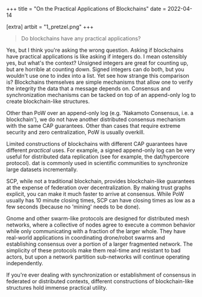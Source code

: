+++
title = "On the Practical Applications of Blockchains"
date = 2022-04-14

[extra]
artbit = "1_pretzel.png"
+++

> Do blockchains have any practical applications?

Yes, but I think you're asking the wrong question. Asking if blockchains have practical applications is like asking if integers do. I mean ostensibly yes, but what's the context? Unsigned integers are great for counting up, but are horrible at counting down. Signed integers can do both, but you wouldn't use one to index into a list. Yet see how strange this comparison is? Blockchains themselves are simple mechanisms that allow one to verify the integrity the data that a message depends on. Consensus and synchronization mechanisms can be tacked on top of an append-only log to create blockchain-like structures.

Other than PoW over an append-only log (e.g. 'Nakamoto Consensus, i.e. a blockchain'), we do not have another distributed consensus mechanism with the same CAP guarantees. Other than cases that require extreme security and zero centralization, PoW is usually overkill.

Limited constructions of blockchains with different CAP guarantees have different _practical_ uses. For example, a signed append-only log can be very useful for distributed data replication (see for example, the dat/hypercore protocol). dat is commonly used in scientific communities to synchronize large datasets incrementally.

SCP, while not a traditional blockchain, provides blockchain-like guarantees at the expense of federation over decentralization. By making trust graphs explicit, you can make it much faster to arrive at consensus. While PoW usually has 10 minute closing times, SCP can have closing times as low as a few seconds (because no 'mining' needs to be done).

Gnome and other swarm-like protocols are designed for distributed mesh networks, where a collective of nodes agree to execute a common behavior while only communicating with a fraction of the larger whole. They have real-world applications in coordinating drone/robot swarms and establishing consensus over a portion of a larger fragmented network. The simplicity of these protocols make them real-time and resistant to bad actors, but upon a network partition sub-networks will continue operating independently.

If you're ever dealing with synchronization or establishment of consensus in federated or distributed contexts, different constructions of blockchain-like structures hold immense practical utility.
